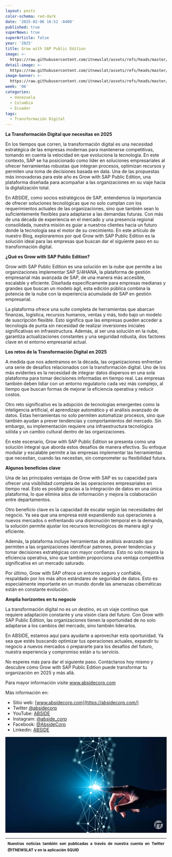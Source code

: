 ```yaml
---
layout: posts
color-schema: red-dark
date: '2025-02-06 16:52 -0400'
published: true
superNews: true
superArticle: false
year: '2025'
title: Grow with SAP Public Edition
image: >-
  https://raw.githubusercontent.com/itnewslat/assets/refs/heads/master/img/540x320/Abside-Grow-p.jpg
detail-image: >-
  https://raw.githubusercontent.com/itnewslat/assets/refs/heads/master/img/1024x680/Abside-Grow-g.jpg
image-banner: >-
  https://raw.githubusercontent.com/itnewslat/assets/refs/heads/master/img/1200x450/Abside-Grow-l.jpg
week: '06'
categories:
  - Venezuela
  - Colombia
  - Ecuador
tags:
  - Transformación Digital
---
```

**La Transformación Digital que necesitas en 2025**

En los tiempos que corren, la transformación digital es una necesidad estratégica de las empresas modernas para mantenerse competitivas, tomando en cuenta la velocidad en que evoluciona la tecnología. En este contexto, SAP se ha posicionado como líder en soluciones empresariales al ofrecer herramientas robustas que integran procesos, optimizan recursos y permiten una toma de decisiones basada en data. Una de las propuestas más innovadoras para este año es Grow with SAP Public Edition, una plataforma diseñada para acompañar a las organizaciones en su viaje hacia la digitalización total.

En ABSIDE, como socios estratégicos de SAP, entendemos la importancia de ofrecer soluciones tecnológicas que no solo cumplan con los requerimientos actuales de las organizaciones, sino que también sean lo suficientemente flexibles para adaptarse a las demandas futuras. Con más de una década de experiencia en el mercado y una presencia regional consolidada, nuestra misión es guiar a nuestros clientes hacia un futuro donde la tecnología sea el motor de su crecimiento. En este artículo de nuestro Blog, exploraremos por qué Grow with SAP Public Edition es la solución ideal para las empresas que buscan dar el siguiente paso en su transformación digital.

**¿Qué es Grow with SAP Public Edition?**

Grow with SAP Public Edition es una solución en la nube que permite a las organizaciones implementar SAP S/4HANA, la plataforma de gestión empresarial más avanzada de SAP, de una manera más accesible, escalable y eficiente. Diseñada específicamente para empresas medianas y grandes que buscan un modelo ágil, esta edición pública combina la potencia de la nube con la experiencia acumulada de SAP en gestión empresarial.

La plataforma ofrece una suite completa de herramientas que abarcan finanzas, logística, recursos humanos, ventas y más, todo bajo un modelo de suscripción flexible. Esto significa que las empresas pueden acceder a tecnología de punta sin necesidad de realizar inversiones iniciales significativas en infraestructura. Además, al ser una solución en la nube, garantiza actualizaciones constantes y una seguridad robusta, dos factores clave en el entorno empresarial actual.

**Los retos de la Transformación Digital en 2025**

A medida que nos adentramos en la década, las organizaciones enfrentan una serie de desafíos relacionados con la transformación digital. Uno de los más evidentes es la necesidad de integrar datos dispersos en una sola plataforma para tomar decisiones informadas en tiempo real. Las empresas también deben lidiar con un entorno regulatorio cada vez más complejo, al tiempo que buscan formas de mejorar la eficiencia operativa y reducir costos.

Otro reto significativo es la adopción de tecnologías emergentes como la inteligencia artificial, el aprendizaje automático y el análisis avanzado de datos. Estas herramientas no solo permiten automatizar procesos, sino que también ayudan a prever tendencias y comportamientos del mercado. Sin embargo, su implementación requiere una infraestructura tecnológica sólida y un cambio cultural dentro de las organizaciones.

En este escenario, Grow with SAP Public Edition se presenta como una solución integral que aborda estos desafíos de manera efectiva. Su enfoque modular y escalable permite a las empresas implementar las herramientas que necesitan, cuando las necesitan, sin comprometer su flexibilidad futura.

**Algunos beneficios clave**

Una de las principales ventajas de Grow with SAP es su capacidad para ofrecer una visibilidad completa de las operaciones empresariales en tiempo real. Esto es posible gracias a la integración de datos en una única plataforma, lo que elimina silos de información y mejora la colaboración entre departamentos.

Otro beneficio clave es la capacidad de escalar según las necesidades del negocio. Ya sea que una empresa esté expandiendo sus operaciones a nuevos mercados o enfrentando una disminución temporal en la demanda, la solución permite ajustar los recursos tecnológicos de manera ágil y eficiente.

Además, la plataforma incluye herramientas de análisis avanzado que permiten a las organizaciones identificar patrones, prever tendencias y tomar decisiones estratégicas con mayor confianza. Esto no solo mejora la eficiencia operativa, sino que también proporciona una ventaja competitiva significativa en un mercado saturado.

Por último, Grow with SAP ofrece un entorno seguro y confiable, respaldado por los más altos estándares de seguridad de datos. Esto es especialmente importante en un mundo donde las amenazas cibernéticas están en constante evolución.

**Amplía horizontes en tu negocio**

La transformación digital no es un destino, es un viaje continuo que requiere adaptación constante y una visión clara del futuro. Con Grow with SAP Public Edition, las organizaciones tienen la oportunidad de no solo adaptarse a los cambios del mercado, sino también liderarlos.

En ABSIDE, estamos aquí para ayudarte a aprovechar esta oportunidad. Ya sea que estés buscando optimizar tus operaciones actuales, expandir tu negocio a nuevos mercados o prepararte para los desafíos del futuro, nuestra experiencia y compromiso están a tu servicio.

No esperes más para dar el siguiente paso. Contáctanos hoy mismo y descubre cómo Grow with SAP Public Edition puede transformar tu organización en 2025 y más allá.

Para mayor información visite www.absidecorp.com

Más información en: 
- Sitio web: [www.absidecorp.com](https://absidecorp.com/) 
- Twitter [@absidecorp](https://twitter.com/absidecorp) 
- YouTube: [ABSIDE](https://www.youtube.com/channel/UCbWqhlxlMXwjdajMh9AP8bQ) 
- Instagram: [@abside_corp](https://www.instagram.com/abside_corp/) 
- Facebook: [@AbsideCorp](https://www.facebook.com/AbsideCorp/) 
- Linkedin: [ABSIDE](https://www.linkedin.com/company/abside/posts/?feedView=all)

![](https://raw.githubusercontent.com/itnewslat/assets/refs/heads/master/img/540x320/Abside-Grow-p.jpg)

<table style="height: 42px;" width="569">
<tbody>
<tr>
<td style="text-align: justify;"><sub><strong>Nuestras noticias también son publicadas a través de nuestra cuenta en Twitter <a href="https://twitter.com/itnewslat?lang=es">@ITNEWSLAT</a> y en la aplicación <a href="https://squidapp.co/en/">SQUID</a></strong></sub></td>
</tr>
</tbody>
</table>